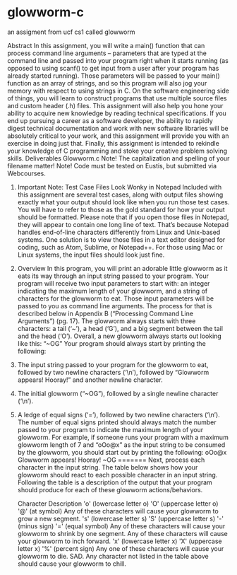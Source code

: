 # glowworm-c
an assigment from ucf cs1 called glowworm

Abstract
In this assignment, you will write a main() function that can process command line arguments – parameters that are typed at the command line and passed into your program right when it starts running (as opposed to using scanf() to get input from a user after your program has already started running). Those parameters will be passed to your main() function as an array of strings, and so this program will also jog your memory with respect to using strings in C.
On the software engineering side of things, you will learn to construct programs that use multiple source files and custom header (.h) files. This assignment will also help you hone your ability to acquire new knowledge by reading technical specifications. If you end up pursuing a career as a software developer, the ability to rapidly digest technical documentation and work with new software libraries will be absolutely critical to your work, and this assignment will provide you with an exercise in doing just that.
Finally, this assignment is intended to rekindle your knowledge of C programming and stoke your creative problem solving skills.
Deliverables
Glowworm.c
Note! The capitalization and spelling of your filename matter! Note! Code must be tested on Eustis, but submitted via Webcourses.
1. Important Note: Test Case Files Look Wonky in Notepad
Included with this assignment are several test cases, along with output files showing exactly what your output should look like when you run those test cases. You will have to refer to those as the gold standard for how your output should be formatted.
Please note that if you open those files in Notepad, they will appear to contain one long line of text. That’s because Notepad handles end-of-line characters differently from Linux and Unix-based systems. One solution is to view those files in a text editor designed for coding, such as Atom, Sublime, or Notepad++. For those using Mac or Linux systems, the input files should look just fine.
2. Overview
In this program, you will print an adorable little glowworm as it eats its way through an input string passed to your program. Your program will receive two input parameters to start with: an integer indicating the maximum length of your glowworm, and a string of characters for the glowworm to eat. Those input parameters will be passed to you as command line arguments. The process for that is described below in Appendix B (“Processing Command Line Arguments”) (pg. 17).
The glowworm always starts with three characters: a tail (‘~’), a head (‘G’), and a big segment between the tail and the head (‘O’). Overall, a new glowworm always starts out looking like this: “~OG”
Your program should always start by printing the following:
1. The input string passed to your program for the glowworm to eat, followed by two newline characters (‘\n’), followed by “Glowworm appears! Hooray!” and another newline character.
2. The initial glowworm (“~OG”), followed by a single newline character (‘\n’).
3. A ledge of equal signs (‘=’), followed by two newline characters (‘\n’). The number of equal signs printed should always match the number passed to your program to indicate the maximum length of your glowworm.
For example, if someone runs your program with a maximum glowworm length of 7 and “oOo@x” as the input string to be consumed by the glowworm, you should start out by printing the following:
     oOo@x
Glowworm appears! Hooray!
~OG
=======
 Next, process each character in the input string. The table below shows how your glowworm should react to each possible character in an input string. Following the table is a description of the output that your program should produce for each of these glowworm actions/behaviors.

   Character Description
    'o' (lowercase letter o)
'O' (uppercase letter o)
'@' (at symbol)
  Any of these characters will cause your glowworm to grow a new segment.
 's' (lowercase letter s)
'S' (uppercase letter s)
'-' (minus sign)
'=' (equal symbol)
Any of these characters will cause your glowworm to shrink by one segment. Any of these characters will cause your glowworm to inch forward.
     'x' (lowercase letter x)
'X' (uppercase letter x)
'%' (percent sign)
   Any one of these characters will cause your glowworm to die. SAD.
 Any character not listed in the table above should cause your glowworm to chill.

